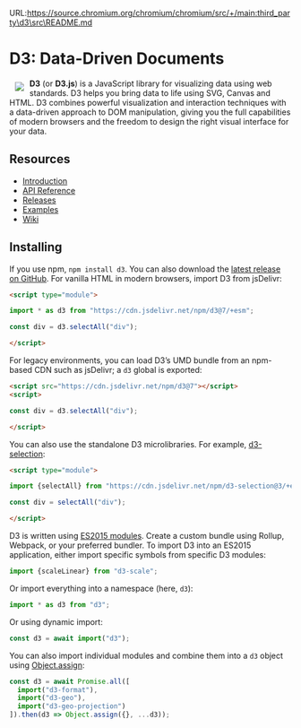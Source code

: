 URL:https://source.chromium.org/chromium/chromium/src/+/main:third_party\d3\src\README.md
# D3: Data-Driven Documents

<a href="https://d3js.org"><img src="https://d3js.org/logo.svg" align="left" hspace="10" vspace="6"></a>

**D3** (or **D3.js**) is a JavaScript library for visualizing data using web standards. D3 helps you bring data to life using SVG, Canvas and HTML. D3 combines powerful visualization and interaction techniques with a data-driven approach to DOM manipulation, giving you the full capabilities of modern browsers and the freedom to design the right visual interface for your data.

## Resources

* [Introduction](https://observablehq.com/@d3/learn-d3)
* [API Reference](https://github.com/d3/d3/blob/main/API.md)
* [Releases](https://github.com/d3/d3/releases)
* [Examples](https://observablehq.com/@d3/gallery)
* [Wiki](https://github.com/d3/d3/wiki)

## Installing

If you use npm, `npm install d3`. You can also download the [latest release on GitHub](https://github.com/d3/d3/releases/latest). For vanilla HTML in modern browsers, import D3 from jsDelivr:

```html
<script type="module">

import * as d3 from "https://cdn.jsdelivr.net/npm/d3@7/+esm";

const div = d3.selectAll("div");

</script>
```

For legacy environments, you can load D3’s UMD bundle from an npm-based CDN such as jsDelivr; a `d3` global is exported:

```html
<script src="https://cdn.jsdelivr.net/npm/d3@7"></script>
<script>

const div = d3.selectAll("div");

</script>
```

You can also use the standalone D3 microlibraries. For example, [d3-selection](https://github.com/d3/d3-selection):

```html
<script type="module">

import {selectAll} from "https://cdn.jsdelivr.net/npm/d3-selection@3/+esm";

const div = selectAll("div");

</script>
```

D3 is written using [ES2015 modules](http://www.2ality.com/2014/09/es6-modules-final.html). Create a custom bundle using Rollup, Webpack, or your preferred bundler. To import D3 into an ES2015 application, either import specific symbols from specific D3 modules:

```js
import {scaleLinear} from "d3-scale";
```

Or import everything into a namespace (here, `d3`):

```js
import * as d3 from "d3";
```

Or using dynamic import:

```js
const d3 = await import("d3");
```

You can also import individual modules and combine them into a `d3` object using [Object.assign](https://developer.mozilla.org/en-US/docs/Web/JavaScript/Reference/Global_Objects/Object/assign):

```js
const d3 = await Promise.all([
  import("d3-format"),
  import("d3-geo"),
  import("d3-geo-projection")
]).then(d3 => Object.assign({}, ...d3));
```
